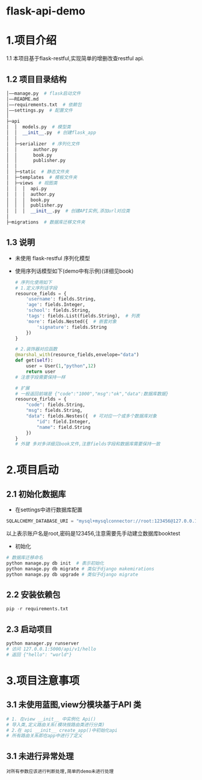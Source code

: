 # flask-api-demo
# 1.项目介绍
1.1 本项目基于flask-restful,实现简单的增删改查restful api.

## 1.2 项目目录结构

```python
│——manage.py  # flask启动文件
│——README.md
│——requirements.txt  # 依赖包
│——settings.py  # 配置文件
│          
├─api
│  │  models.py  # 模型类
│  │  __init__.py  # 创建flask_app
│  │  
│  ├─serializer  # 序列化文件
│  │      author.py
│  │      book.py
│  │      publisher.py
│  │      
│  ├─static  # 静态文件夹
│  ├─templates  # 模板文件夹
│  ├─views  # 视图类
│  │  │  api.py  
│  │  │  author.py
│  │  │  book.py
│  │  │  publisher.py
│  │  │  __init__.py  # 创建API实例,添加url对应类
│ 
├─migrations  # 数据库迁移文件夹
```

## 1.3 说明

- 未使用 flask-restful 序列化模型

- 使用序列话模型如下(demo中有示例)(详细见book)

  ```python
  # 序列化使用如下
  # 1.定义序列话字段
  resource_fields = {
      'username': fields.String,
      'age': fields.Integer,
      'school': fields.String,
      'tags': fields.List(fields.String),  # 列表
      'more': fields.Nested({  # 嵌套对象
          'signature': fields.String
      })
  }
  
  # 2.装饰器对应函数
  @marshal_with(resource_fields,envelope="data")
  def get(self):
      user = User(1,"python",12)
      return user
  # 注意字段需要保持一样
  
  # 扩展
  # 一般返回前端是 {"code":"1000","msg":"ok","data":数据库数据}
  resource_firlds = {
      "code": fields.String,
      "msg": fields.String,
      "data": fields.Nestes({  # 可对应一个或多个数据库对象
          "id": field.Integer,
          "name": field.String
      })
  }
  # 外键 多对多详细见book文件,注意fields字段和数据库需要保持一致
  ```

# 2.项目启动
## 2.1 初始化数据库
- 在settings中进行数据库配置
```python
SQLALCHEMY_DATABASE_URI = "mysql+mysqlconnector://root:123456@127.0.0.1:3306/booktest?charset=utf8"
```
以上表示账户名是root,密码是123456,注意需要先手动建立数据库booktest
- 初始化
```python
# 数据库迁移命名
python manage.py db init  # 表示初始化
python manage.py db migrate # 类似于django makemirations
python manage.py db upgrade # 类似于django migrate
```
## 2.2 安装依赖包
```python
pip -r requirements.txt
```
## 2.3 启动项目

```python
python manager.py runserver
# 访问 127.0.0.1:5000/api/v1/hello
# 返回 {"hello": "world"}
```

# 3.项目注意事项

## 3.1 未使用蓝图,view分模块基于API 类

```python
# 1. 在view __init__ 中实例化 Api()
# 导入类,定义路由关系(模块按路由类进行分类)
# 2.在 api __init__ create_app()中初始化api
# 所有路由关系即在app中进行了定义
```

## 3.1 未进行异常处理

```
对所有参数应该进行判断处理,简单的demo未进行处理
```

